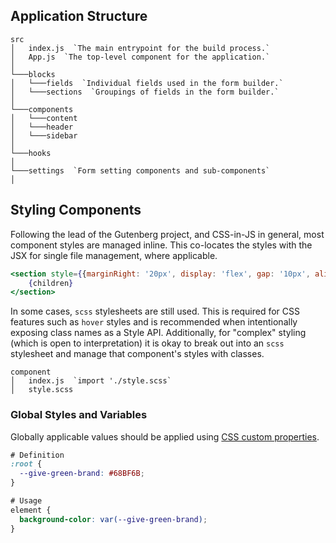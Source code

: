## Application Structure

```
src
│   index.js  `The main entrypoint for the build process.`
│   App.js  `The top-level component for the application.`
│
└───blocks
│   └───fields  `Individual fields used in the form builder.`
│   └───sections  `Groupings of fields in the form builder.`
│
└───components
│   └───content
│   └───header
│   └───sidebar
│
└───hooks
│
└───settings  `Form setting components and sub-components`
│
```

## Styling Components

Following the lead of the Gutenberg project, and CSS-in-JS in general, most component styles are managed inline. This co-locates the styles with the JSX for single file management, where applicable.

```jsx
<section style={{marginRight: '20px', display: 'flex', gap: '10px', alignItems: 'center'}}>
    {children}
</section>
```

In some cases, `scss` stylesheets are still used. This is required for CSS features such as `hover` styles and is recommended when intentionally exposing class names as a Style API. Additionally, for "complex" styling (which is open to interpretation) it is okay to break out into an `scss` stylesheet and manage that component's styles with classes.

```
component
│   index.js  `import './style.scss`
│   style.scss
```

### Global Styles and Variables

Globally applicable values should be applied using [CSS custom properties](https://developer.mozilla.org/en-US/docs/Web/CSS/Using_CSS_custom_properties).

```css
# Definition
:root {
  --give-green-brand: #68BF6B;
}

# Usage
element {
  background-color: var(--give-green-brand);
}
```
